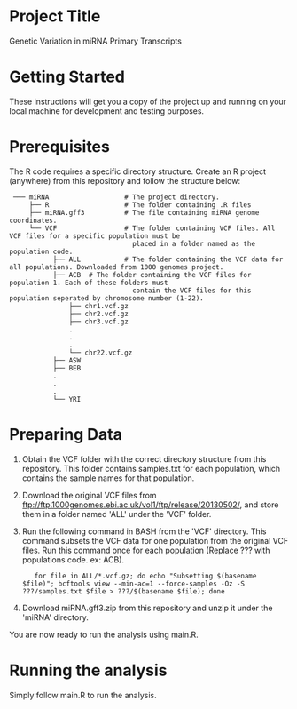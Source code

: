 # Project Title
Genetic Variation in miRNA Primary Transcripts

# Getting Started
These instructions will get you a copy of the project up and running on your local machine for development and testing purposes.

# Prerequisites
The R code requires a specific directory structure. Create an R project (anywhere) from this repository and follow the structure below:

     ─── miRNA                   # The project directory.
         ├── R                   # The folder containing .R files
         ├── miRNA.gff3          # The file containing miRNA genome coordinates.
         └── VCF                 # The folder containing VCF files. All VCF files for a specific population must be
                                   placed in a folder named as the population code. 
               ├── ALL           # The folder containing the VCF data for all populations. Downloaded from 1000 genomes project.           
               ├── ACB  # The folder containing the VCF files for population 1. Each of these folders must
                                   contain the VCF files for this population seperated by chromosome number (1-22).
                   ├── chr1.vcf.gz
                   ├── chr2.vcf.gz
                   ├── chr3.vcf.gz
                   .
                   .
                   .
                   └── chr22.vcf.gz
               ├── ASW
               ├── BEB
               .
               .
               .
               └── YRI

# Preparing Data
1. Obtain the VCF folder with the correct directory structure from this repository. This folder contains samples.txt for each population, which contains the sample names for that population.
2. Download the original VCF files from ftp://ftp.1000genomes.ebi.ac.uk/vol1/ftp/release/20130502/, and store them in a folder named 'ALL' under the 'VCF' folder.
3. Run the following command in BASH from the 'VCF' directory. This command subsets the VCF data for one population from the original VCF files. Run this command once for each population (Replace ??? with populations code. ex: ACB).

          for file in ALL/*.vcf.gz; do echo "Subsetting $(basename $file)"; bcftools view --min-ac=1 --force-samples -Oz -S ???/samples.txt $file > ???/$(basename $file); done

4. Download miRNA.gff3.zip from this repository and unzip it under the 'miRNA' directory.

You are now ready to run the analysis using main.R.

# Running the analysis
Simply follow main.R to run the analysis.
